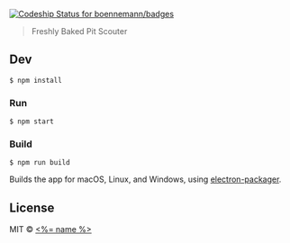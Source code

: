 [![Codeship Status for boennemann/badges](https://img.shields.io/badge/team-9044-red.svg)](http://NERD9044.github.io/)

> Freshly Baked Pit Scouter 


## Dev

```
$ npm install
```

### Run

```
$ npm start
```

### Build

```
$ npm run build
```

Builds the app for macOS, Linux, and Windows, using [electron-packager](https://github.com/electron-userland/electron-packager).


## License

MIT © [<%= name %>](<%= website %>)
